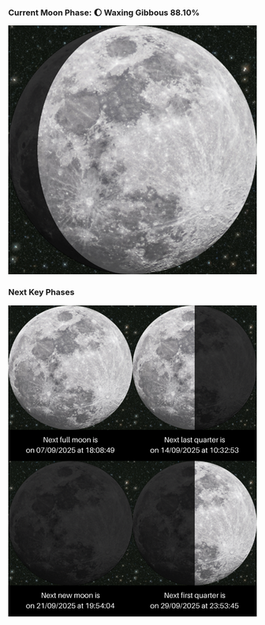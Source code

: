 ### Current Moon Phase: 🌔 Waxing Gibbous 88.10%
![Moon Phase](moonphase.png)
### Next Key Phases
![Gallery](gallery.png)